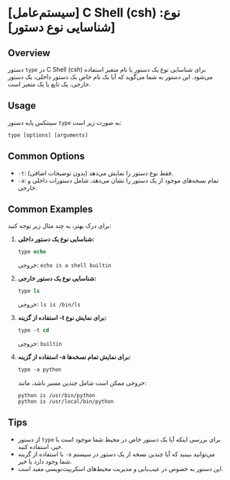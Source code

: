 # [سیستم‌عامل] C Shell (csh) نوع: [شناسایی نوع دستور]

## Overview
دستور `type` در C Shell (csh) برای شناسایی نوع یک دستور یا نام متغیر استفاده می‌شود. این دستور به شما می‌گوید که آیا یک نام خاص یک دستور داخلی، یک دستور خارجی، یک تابع یا یک متغیر است.

## Usage
سینتکس پایه دستور `type` به صورت زیر است:

```
type [options] [arguments]
```

## Common Options
- `-t`: فقط نوع دستور را نمایش می‌دهد (بدون توضیحات اضافی).
- `-a`: تمام نسخه‌های موجود از یک دستور را نشان می‌دهد، شامل دستورات داخلی و خارجی.

## Common Examples
برای درک بهتر، به چند مثال زیر توجه کنید:

1. **شناسایی نوع یک دستور داخلی:**
   ```csh
   type echo
   ```
   خروجی: `echo is a shell builtin`

2. **شناسایی نوع یک دستور خارجی:**
   ```csh
   type ls
   ```
   خروجی: `ls is /bin/ls`

3. **استفاده از گزینه -t برای نمایش نوع:**
   ```csh
   type -t cd
   ```
   خروجی: `builtin`

4. **استفاده از گزینه -a برای نمایش تمام نسخه‌ها:**
   ```csh
   type -a python
   ```
   خروجی ممکن است شامل چندین مسیر باشد، مانند:
   ```
   python is /usr/bin/python
   python is /usr/local/bin/python
   ```

## Tips
- از دستور `type` برای بررسی اینکه آیا یک دستور خاص در محیط شما موجود است یا خیر، استفاده کنید.
- با استفاده از گزینه `-a` می‌توانید ببینید که آیا چندین نسخه از یک دستور در سیستم شما وجود دارد یا خیر.
- این دستور به خصوص در عیب‌یابی و مدیریت محیط‌های اسکریپت‌نویسی مفید است.
